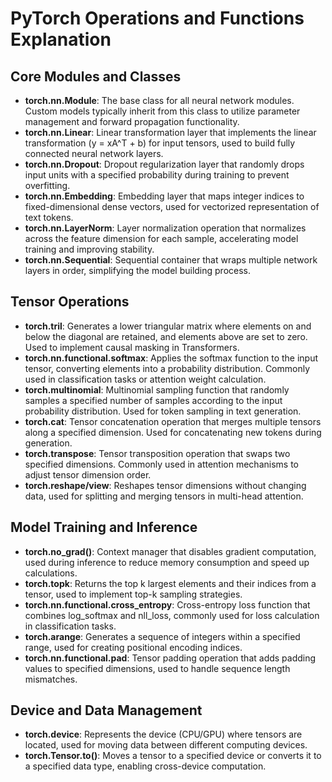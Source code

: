 # PyTorch Operations and Functions Explanation

## Core Modules and Classes
- **torch.nn.Module**: The base class for all neural network modules. Custom models typically inherit from this class to utilize parameter management and forward propagation functionality.
- **torch.nn.Linear**: Linear transformation layer that implements the linear transformation \(y = xA^T + b\) for input tensors, used to build fully connected neural network layers.
- **torch.nn.Dropout**: Dropout regularization layer that randomly drops input units with a specified probability during training to prevent overfitting.
- **torch.nn.Embedding**: Embedding layer that maps integer indices to fixed-dimensional dense vectors, used for vectorized representation of text tokens.
- **torch.nn.LayerNorm**: Layer normalization operation that normalizes across the feature dimension for each sample, accelerating model training and improving stability.
- **torch.nn.Sequential**: Sequential container that wraps multiple network layers in order, simplifying the model building process.

## Tensor Operations
- **torch.tril**: Generates a lower triangular matrix where elements on and below the diagonal are retained, and elements above are set to zero. Used to implement causal masking in Transformers.
- **torch.nn.functional.softmax**: Applies the softmax function to the input tensor, converting elements into a probability distribution. Commonly used in classification tasks or attention weight calculation.
- **torch.multinomial**: Multinomial sampling function that randomly samples a specified number of samples according to the input probability distribution. Used for token sampling in text generation.
- **torch.cat**: Tensor concatenation operation that merges multiple tensors along a specified dimension. Used for concatenating new tokens during generation.
- **torch.transpose**: Tensor transposition operation that swaps two specified dimensions. Commonly used in attention mechanisms to adjust tensor dimension order.
- **torch.reshape/view**: Reshapes tensor dimensions without changing data, used for splitting and merging tensors in multi-head attention.

## Model Training and Inference
- **torch.no_grad()**: Context manager that disables gradient computation, used during inference to reduce memory consumption and speed up calculations.
- **torch.topk**: Returns the top k largest elements and their indices from a tensor, used to implement top-k sampling strategies.
- **torch.nn.functional.cross_entropy**: Cross-entropy loss function that combines log_softmax and nll_loss, commonly used for loss calculation in classification tasks.
- **torch.arange**: Generates a sequence of integers within a specified range, used for creating positional encoding indices.
- **torch.nn.functional.pad**: Tensor padding operation that adds padding values to specified dimensions, used to handle sequence length mismatches.

## Device and Data Management
- **torch.device**: Represents the device (CPU/GPU) where tensors are located, used for moving data between different computing devices.
- **torch.Tensor.to()**: Moves a tensor to a specified device or converts it to a specified data type, enabling cross-device computation.